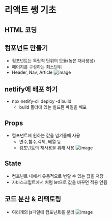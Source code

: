 # 리액트 쌩 기초

## HTML 코딩

## 컴포넌트 만들기
* 컴포넌트는 독립적 단위의 모듈(높은 재사용성)
* 페이지를 구성하는 최소단위
* Header, Nav, Article
![image](https://user-images.githubusercontent.com/116176170/215314584-bfddcdad-ed37-4523-85c5-695ac8fc7cd8.png)
## netlify에 배포 하기
* npx netlify-cli deploy -d build 
    * build 폴더에 있는 빌드된 파일을 배포

## Props
* 컴포넌트에 원하는 값을 넘겨줄때 사용
    * 변수,함수,객체, 배열 등
    * 컴포넌트의 재사용을 위해 사용
![image](https://user-images.githubusercontent.com/116176170/215315879-eab47c35-cd3c-49b5-a2f1-46d1079aec7a.png)

## State
* 컴포넌트 내에서 유동적으로 변할 수 있는 값을 저장
* 자바스크립트에서 처럼 let으로 값을 바꾸면 적용 안됨

## 코드 분산 & 리팩토링
* 여러개의 js파일에 컴포넌트를 분리
![image](https://user-images.githubusercontent.com/116176170/215317633-488a4359-b81b-4ea4-ab6a-c0600887f34c.png)


